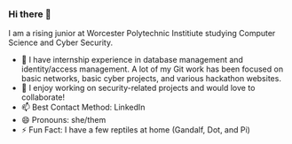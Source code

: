 ### Hi there 👋

I am a rising junior at Worcester Polytechnic Institiute studying Computer Science and Cyber Security. 


- 🌱 I have internship experience in database management and identity/access management. A lot of my Git work has been focused on basic networks, basic cyber projects, and various hackathon websites.
- 👯 I enjoy working on security-related projects and would love to collaborate!
- 📫 Best Contact Method: LinkedIn
- 😄 Pronouns: she/them
- ⚡ Fun Fact: I have a few reptiles at home (Gandalf, Dot, and Pi)
